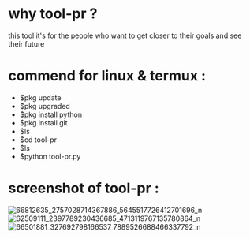 # why tool-pr ?
this tool it's for the people who want to get closer to their goals and see their future
# commend for linux & termux :
- $pkg update
- $pkg upgraded
- $pkg install python
- $pkg install git
- $ls
- $cd tool-pr
- $ls
- $python tool-pr.py

# screenshot of tool-pr :

![66812635_2757028714367886_5645517726412701696_n](https://user-images.githubusercontent.com/49163010/61095212-70e37200-a44a-11e9-94f8-3a78867673fa.png)
![62509111_2397789230436685_4713119767135780864_n](https://user-images.githubusercontent.com/49163010/61095217-7345cc00-a44a-11e9-92dd-3d2add02f2a2.png)
![66501881_327692798166537_7889526688466337792_n](https://user-images.githubusercontent.com/49163010/61095206-6b862780-a44a-11e9-8c04-c9ee9a5cb9d4.png)


 
